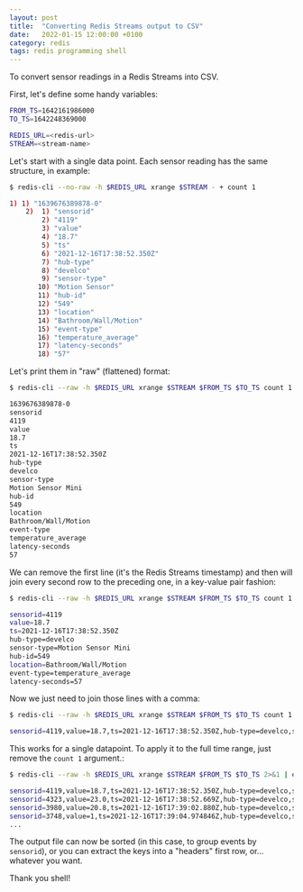 ```yaml
---
layout: post
title:  "Converting Redis Streams output to CSV"
date:   2022-01-15 12:00:00 +0100
category: redis
tags: redis programming shell
---
```


To convert sensor readings in a Redis Streams into CSV.

First, let's define some handy variables:

```sh
FROM_TS=1642161986000
TO_TS=1642248369000

REDIS_URL=<redis-url>
STREAM=<stream-name>
```

Let's start with a single data point.
Each sensor reading has the same structure, in example:

```sh
$ redis-cli --no-raw -h $REDIS_URL xrange $STREAM - + count 1

1) 1) "1639676389878-0"
    2)  1) "sensorid"
        2) "4119"
        3) "value"
        4) "18.7"
        5) "ts"
        6) "2021-12-16T17:38:52.350Z"
        7) "hub-type"
        8) "develco"
        9) "sensor-type"
       10) "Motion Sensor"
       11) "hub-id"
       12) "549"
       13) "location"
       14) "Bathroom/Wall/Motion"
       15) "event-type"
       16) "temperature_average"
       17) "latency-seconds"
       18) "57"
```

Let's print them in "raw" (flattened) format:

```sh
$ redis-cli --raw -h $REDIS_URL xrange $STREAM $FROM_TS $TO_TS count 1 2>&1

1639676389878-0
sensorid
4119
value
18.7
ts
2021-12-16T17:38:52.350Z
hub-type
develco
sensor-type
Motion Sensor Mini
hub-id
549
location
Bathroom/Wall/Motion
event-type
temperature_average
latency-seconds
57
```

We can remove the first line (it's the Redis Streams timestamp) and then will join every second row
to the preceding one, in a key-value pair fashion:

```sh
$ redis-cli --raw -h $REDIS_URL xrange $STREAM $FROM_TS $TO_TS count 1 2>&1 | egrep -v '[0-9]{13}-' | paste -d= - -

sensorid=4119
value=18.7
ts=2021-12-16T17:38:52.350Z
hub-type=develco
sensor-type=Motion Sensor Mini
hub-id=549
location=Bathroom/Wall/Motion
event-type=temperature_average
latency-seconds=57
```

Now we just need to join those lines with a comma:

```sh
$ redis-cli --raw -h $REDIS_URL xrange $STREAM $FROM_TS $TO_TS count 1 2>&1 | egrep -v '[0-9]{13}-' | paste -d= - - | paste -d, - - - - - - - - -

sensorid=4119,value=18.7,ts=2021-12-16T17:38:52.350Z,hub-type=develco,sensor-type=Motion Sensor Mini,hub-id=549,location=Bathroom/Wall/Motion,event-type=temperature_average,latency-seconds=57
```

This works for a single datapoint. To apply it to the full time range, just remove the `count 1`
argument.:

```sh
$ redis-cli --raw -h $REDIS_URL xrange $STREAM $FROM_TS $TO_TS 2>&1 | egrep -v '[0-9]{13}-' | paste -d= - - | paste -d, - - - - - - - - - | tee events.csv

sensorid=4119,value=18.7,ts=2021-12-16T17:38:52.350Z,hub-type=develco,sensor-type=Motion Sensor Mini,hub-id=549,location=Bathroom/Wall/Motion,event-type=temperature_average,latency-seconds=57
sensorid=4323,value=23.0,ts=2021-12-16T17:38:52.669Z,hub-type=develco,sensor-type=Vibration Sensor,hub-id=685,location=Bedroom/Bed/Vibration,event-type=temperature_average,latency-seconds=57
sensorid=3980,value=20.8,ts=2021-12-16T17:39:02.880Z,hub-type=develco,sensor-type=Window Sensor,hub-id=640,location=Kitchen/Fridge/Door,event-type=temperature_average,latency-seconds=47
sensorid=3748,value=1,ts=2021-12-16T17:39:04.974846Z,hub-type=develco,sensor-type=Motion Sensor Mini,hub-id=569,location=Hall/Wall/Motion,event-type=motion_triggered,latency-seconds=45
...
```
The output file can now be sorted (in this case, to group events by `sensorid`), or you can extract
the keys into a "headers" first row, or... whatever you want.

Thank you shell!

